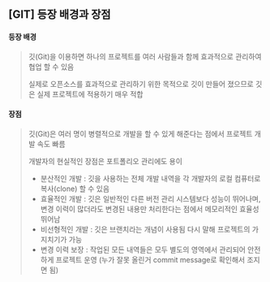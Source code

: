 ## [GIT] 등장 배경과 장점

#### 등장 배경

>깃(Git)을 이용하면 하나의 프로젝트를 여러 사람들과 함께 효과적으로 관리하여 협업 할 수 있음
>
>실제로 오픈소스를 효과적으로 관리하기 위한 목적으로 깃이 만들어 졌으므로 깃은 실제 프로젝트에 적용하기 매우 적합



#### 장점

>깃(Git)은 여러 명이 병렬적으로 개발을 할 수 있게 해준다는 점에서 프로젝트 개발 속도 빠름
>
>개발자의 현실적인 장점은 포트폴리오 관리에도 용이
>
>- 분산적인 개발 : 깃을 사용하는 전체 개발 내역을 각 개발자의 로컬 컴퓨터로 복사(clone) 할 수 있음
>- 효율적인 개발 : 깃은 일반적인 다른 버전 관리 시스템보다 성능이 뛰어나며, 변경 이력이 많더라도 변경된 내용만 처리한다는 점에서 메모리적인 효율성 뛰어남
>- 비선형적인 개발 : 깃은 브랜치라는 개념이 사용됨 다시 말해 프로젝트의 가지치기가 가능
>- 변경 이력 보장 : 작업된 모든 내역들은 모두 별도의 영역에서 관리되어 안전하게 프로젝트 운영 (누가 잘못 올린거 commit message로 확인해서 조지면 됨)



